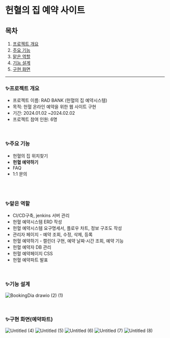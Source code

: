 # 헌혈의 집 예약 사이트
## 목차
1. [프로젝트 개요](#✨프로젝트-개요)
2. [주요 기능](#✨주요-기능)
3. [맡은 역할](#✨맡은-역할)
4. [기능 설계](#✨기능-설계)
5. [구현 화면](#✨구현-화면)


<hr>

### ✨프로젝트 개요

- 프로젝트 이름: RAD BANK (헌혈의 집 예약시스템)
- 목적: 헌혈 온라인 예약을 위한 웹 사이트 구현
- 기간: 2024.01.02 ~2024.02.02
- 프로젝트 참여 인원:  6명
<br>

 ### ✨주요 기능

- 헌혈의 집 위치찾기
- **헌혈 예약하기**
- FAQ
- 1:1 문의
<br>
<br>


  ### ✨맡은 역할

- CI/CD구축, jenkins 서버 관리
- 헌혈 예약시스템 ERD 작성
- 헌혈 예약시스템 요구명세서, 플로우 차트, 정보 구조도 작성
- 관리자 페이지 - 예약 조회, 수정, 삭제, 등록
- 헌혈 예약하기 - 캘린더 구현, 예약 날짜·시간 조회, 예약 기능
- 헌혈 예약자 DB 관리
- 헌혈 예약페이지 CSS
- 헌혈 예약파트 발표
<br>

 ### ✨기능 설계
 ![BookingDia drawio (2) (1)](https://github.com/6uiwj/bookingsystem/assets/148047079/1348086e-361e-4d5f-9d6a-20c9382467f3)

<br>

 ### ✨구현 화면(예약파트)
![Untitled (4)](https://github.com/6uiwj/bookingsystem/assets/148047079/cdd795a5-79de-48af-aa5d-d702087e0b01)
![Untitled (5)](https://github.com/6uiwj/bookingsystem/assets/148047079/dd93f2a0-272a-4145-a35f-a0fccc6d0b44)
![Untitled (6)](https://github.com/6uiwj/bookingsystem/assets/148047079/f1b11750-a368-4edd-a673-aefe08b8858f)
![Untitled (7)](https://github.com/6uiwj/bookingsystem/assets/148047079/ebf9d038-e2ac-4d9c-a337-592413229083)
![Untitled (8)](https://github.com/6uiwj/bookingsystem/assets/148047079/04ae3bd6-80ab-4a97-add6-c2af05762fb5)

